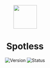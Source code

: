 <p align=center><img src="https://cdn-icons-png.flaticon.com/512/10464/10464776.png" width="75" height="75"></p>
<h1 align=center>Spotless</h1>

<div align="center">

  ![Version](https://img.shields.io/badge/Version-v1.6.0-blue?style=flat-square) 
  ![Status](https://img.shields.io/badge/Status-Stable-brightgreen?style=flat-square)

</div>
